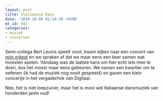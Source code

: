 ```yaml
---
layout: post
title: Italiaanse Dans
date: '2010-10-09 01:14:20 +0200'
mt_id: 942
categories:
- muziek
- concerten
---
```

Semi-collega Bert Leunis speelt viool, kwam kijken naar een concert van <a href="http://www.orkestnotabene.nl/">mijn orkest</a> en we spraken af dat we maar eens een keer samen wat moesten spelen. Vandaag was de laatste kans om hier echt iets mee te doen, dus het moest maar eens gebeuren. We namen een kwartier om te oefenen (ik had de muziek nog nooit gespeeld) en gaven een klein concertje in het vergaderhok van Digitaal.

Nee, het is niet loepzuiver, maar het is mooi wel Italiaanse dansmuziek van honderden jaren oud!

<object width="480" height="289"><param name="movie" value="http://www.youtube.com/v/efDjImgHaso?fs=1&amp;hl=nl_NL"></param><param name="allowFullScreen" value="true"></param><param name="allowscriptaccess" value="always"></param><embed src="http://www.youtube.com/v/efDjImgHaso?fs=1&amp;hl=nl_NL" type="application/x-shockwave-flash" allowscriptaccess="always" allowfullscreen="true" width="480" height="289"></embed></object>

<object width="480" height="385"><param name="movie" value="http://www.youtube.com/v/7cvteXV6wuI?fs=1&amp;hl=nl_NL"></param><param name="allowFullScreen" value="true"></param><param name="allowscriptaccess" value="always"></param><embed src="http://www.youtube.com/v/7cvteXV6wuI?fs=1&amp;hl=nl_NL" type="application/x-shockwave-flash" allowscriptaccess="always" allowfullscreen="true" width="480" height="385"></embed></object>
